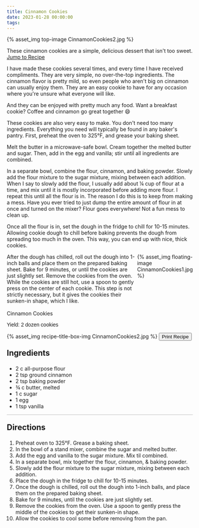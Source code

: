 ```yaml
---
title: Cinnamon Cookies
date: 2023-01-28 00:00:00
tags:
---
```


{% asset_img top-image CinnamonCookies2.jpg %}
<div class="post-body">
These cinnamon cookies are a simple, delicious dessert that isn't too sweet.

<br>
<!--more-->

<a class="jump-to-recipe-btn" href="#recipejump"> 
    Jump to Recipe
</a>

I have made these cookies several times, and every time I have received compliments. They are very simple, no over-the-top ingredients. The cinnamon flavor is pretty mild, so even people who aren't big on cinnamon can usually enjoy them. They are an easy cookie to have for any occasion where you're unsure what everyone will like. 

And they can be enjoyed with pretty much any food. Want a breakfast cookie? Coffee and cinnamon go great together 😄 

These cookies are also very easy to make. You don't need too many ingredients. Everything you need will typically be found in any baker's pantry. First, preheat the oven to 325°F, and grease your baking sheet. 

Melt the butter in a microwave-safe bowl. Cream together the melted butter and sugar. Then, add in the egg and vanilla; stir until all ingredients are combined. 

In a separate bowl, combine the flour, cinnamon, and baking powder. Slowly add the flour mixture to the sugar mixture, mixing between each addition. When I say to slowly add the flour, I usually add about ¼ cup of flour at a time, and mix until it is mostly incorporated before adding more flour. I repeat this until all the flour is in. The reason I do this is to keep from making a mess. Have you ever tried to just dump the entire amount of flour in at once and turned on the mixer? Flour goes everywhere! Not a fun mess to clean up. 

Once all the flour is in, set the dough in the fridge to chill for 10-15 minutes. Allowing cookie dough to chill before baking prevents the dough from spreading too much in the oven. This way, you can end up with nice, thick cookies. 

<div style="display:flex;">
After the dough has chilled, roll out the dough into 1-inch balls and place them on the prepared baking sheet. Bake for 9 minutes, or until the cookies are just slightly set. Remove the cookies from the oven. While the cookies are still hot, use a spoon to gently press on the center of each cookie. This step is not strictly necessary, but it gives the cookies their sunken-in shape, which I like. 
<div>
    {% asset_img floating-image CinnamonCookies1.jpg %}
</div>
</div>

<br>
</div>

<div id="recipejump"></div>
<div id="recipe">
    <div class="recipe-box">
        <div class="recipe-title-box">
            <div>
                <div class="recipe-title-box-title">
                    <div class="recipe-title-box-header">Cinnamon Cookies</div>
                </div>
                <p class="recipe-title-box-title" style="font-family: Arial;">Yield: 2 dozen cookies </p>
            </div>
            {% asset_img recipe-title-box-img CinnamonCookies2.jpg %}
            <button class="print-recipe"
                    type="button"
                    onclick="printDIV('recipe')" >
                Print Recipe
            </button>
        </div>
        <p style="font-size:150%;"><b>Ingredients</b></p>
        <ul class="post-body">
                <li>2 c all-purpose flour</li>
                <li>2 tsp ground cinnamon</li>
                <li>2 tsp baking powder</li>
                <li>¾ c butter, melted</li>
                <li>1 c sugar</li>
                <li>1 egg</li>
                <li>1 tsp vanilla</li>
        </ul>
        <hr style="height:1px;background-color:rgb(189, 189, 189) ">
        <p style="font-size:150%;"><b>Directions</b></p>
        <ol class="post-body">
            <li>Preheat oven to 325°F. Grease a baking sheet.</li>
            <li>In the bowl of a stand mixer, combine the sugar and melted butter.</li>
            <li>Add the egg and vanilla to the sugar mixture. Mix til combined.</li> 
            <li>In a separate bowl, mix together the flour, cinnamon, & baking powder.</li>
            <li>Slowly add the flour mixture to the sugar mixture, mixing between each addition.</li>
            <li>Place the dough in the fridge to chill for 10-15 minutes.</li>
            <li>Once the dough is chilled, roll out the dough into 1-inch balls, and place them on the prepared baking sheet.</li>
            <li>Bake for 9 minutes, until the cookies are just slightly set.</li>
            <li>Remove the cookies from the oven. Use a spoon to gently press the middle of the cookies to get their sunken-in shape.</li>
            <li>Allow the cookies to cool some before removing from the pan.</li>
        </ol> 
    </div>
</div>

<br>
